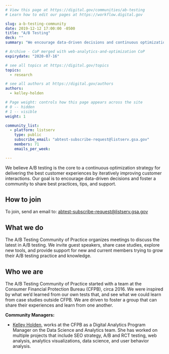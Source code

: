 ```yaml
---
# View this page at https://digital.gov/communities/ab-testing
# Learn how to edit our pages at https://workflow.digital.gov

slug: a-b-testing-community
date: 2019-12-12 17:00:00 -0500
title: "A/B Testing"
deck: ""
summary: "We encourage data-driven decisions and continuous optimization through A&#47;B testing."

# Archive - CoP merged with web-analytics-and-optimization CoP
expirydate: "2020-07-16"

# see all topics at https://digital.gov/topics
topics:
  - research

# see all authors at https://digital.gov/authors
authors:
  - kelley-holden

# Page weight: controls how this page appears across the site
# 0 -- hidden
# 1 -- visible
weight: 1

community_list:
  - platform: listserv
    type: public
    subscribe_email: "abtest-subscribe-request@listserv.gsa.gov"
    members: 71
    emails_per_week:

---
```


We believe A&#47;B testing is the core to a continuous optimization strategy for delivering the best customer experiences by iteratively improving customer interactions. Our goal is to encourage data-driven decisions and foster a community to share best practices, tips, and support.

## How to join

To join, send an email to: [abtest-subscribe-request@listserv.gsa.gov](mailto:abtest-subscribe-request@listserv.gsa.gov)

## What we do

The A&#47;B Testing Community of Practice organizes meetings to discuss the latest in A&#47;B testing. We invite guest speakers, share case studies, explore new tools, and provide support for new and current members trying to grow their A/B testing practice and knowledge.

## Who we are

The A&#47;B Testing Community of Practice started with a team at the Consumer Financial Protection Bureau (CFPB), circa 2016. We were inspired by what we’d learned from our own tests that, and see what we could learn from case studies outside CFPB. We are driven to foster a group that can share their experiences and learn from one another.

**Community Managers:**

- [Kelley Holden](mailto:kelley.holden@cfpb.gov), works at the CFPB as a Digital Analytics Program Manager on the Data Science and Analytics team. She has worked on multiple projects that include SEO strategy, A&#47;B and RCT testing, web analysis, analytics visualizations, data science, and user behavior analysis.
